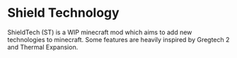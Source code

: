  <h1>Shield Technology</h1>
<p>ShieldTech (ST) is a WIP minecraft mod which aims to add new technologies to minecraft. Some features are heavily inspired by Gregtech 2 and Thermal Expansion.</p>
